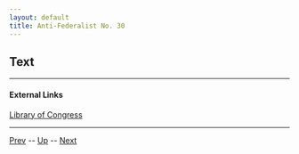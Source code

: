 ```yaml
---
layout: default
title: Anti-Federalist No. 30
---
```


## Text

---
#### External Links
[Library of Congress]()

---

[Prev](29.md) -- [Up](README.md) -- [Next](31.md)
